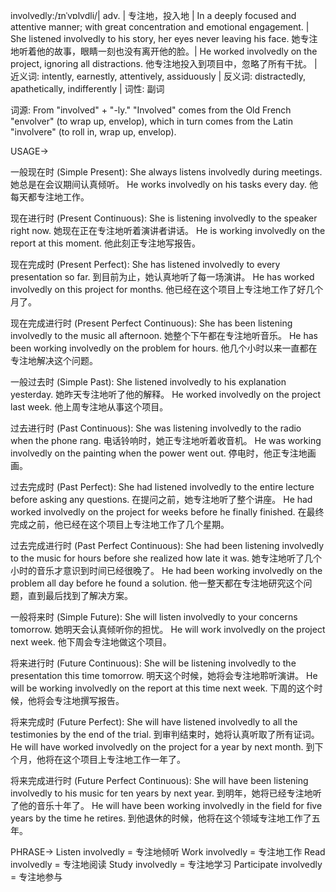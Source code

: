 involvedly:/ɪnˈvɒlvdli/| adv. | 专注地，投入地 | In a deeply focused and attentive manner; with great concentration and emotional engagement. | She listened involvedly to his story, her eyes never leaving his face. 她专注地听着他的故事，眼睛一刻也没有离开他的脸。|  He worked involvedly on the project, ignoring all distractions. 他专注地投入到项目中，忽略了所有干扰。 | 近义词: intently, earnestly, attentively,  assiduously | 反义词: distractedly, apathetically, indifferently | 词性: 副词

词源:
From "involved" + "-ly." "Involved" comes from the Old French "envolver" (to wrap up, envelop), which in turn comes from the Latin "involvere" (to roll in, wrap up, envelop).

USAGE->

一般现在时 (Simple Present):
She always listens involvedly during meetings.  她总是在会议期间认真倾听。
He works involvedly on his tasks every day. 他每天都专注地工作。


现在进行时 (Present Continuous):
She is listening involvedly to the speaker right now. 她现在正在专注地听着演讲者讲话。
He is working involvedly on the report at this moment. 他此刻正专注地写报告。


现在完成时 (Present Perfect):
She has listened involvedly to every presentation so far. 到目前为止，她认真地听了每一场演讲。
He has worked involvedly on this project for months.  他已经在这个项目上专注地工作了好几个月了。


现在完成进行时 (Present Perfect Continuous):
She has been listening involvedly to the music all afternoon. 她整个下午都在专注地听音乐。
He has been working involvedly on the problem for hours. 他几个小时以来一直都在专注地解决这个问题。


一般过去时 (Simple Past):
She listened involvedly to his explanation yesterday. 她昨天专注地听了他的解释。
He worked involvedly on the project last week. 他上周专注地从事这个项目。


过去进行时 (Past Continuous):
She was listening involvedly to the radio when the phone rang. 电话铃响时，她正专注地听着收音机。
He was working involvedly on the painting when the power went out.  停电时，他正专注地画画。


过去完成时 (Past Perfect):
She had listened involvedly to the entire lecture before asking any questions. 在提问之前，她专注地听了整个讲座。
He had worked involvedly on the project for weeks before he finally finished. 在最终完成之前，他已经在这个项目上专注地工作了几个星期。


过去完成进行时 (Past Perfect Continuous):
She had been listening involvedly to the music for hours before she realized how late it was. 她专注地听了几个小时的音乐才意识到时间已经很晚了。
He had been working involvedly on the problem all day before he found a solution. 他一整天都在专注地研究这个问题，直到最后找到了解决方案。


一般将来时 (Simple Future):
She will listen involvedly to your concerns tomorrow.  她明天会认真倾听你的担忧。
He will work involvedly on the project next week. 他下周会专注地做这个项目。


将来进行时 (Future Continuous):
She will be listening involvedly to the presentation this time tomorrow. 明天这个时候，她将会专注地聆听演讲。
He will be working involvedly on the report at this time next week. 下周的这个时候，他将会专注地撰写报告。


将来完成时 (Future Perfect):
She will have listened involvedly to all the testimonies by the end of the trial. 到审判结束时，她将认真听取了所有证词。
He will have worked involvedly on the project for a year by next month. 到下个月，他将在这个项目上专注地工作一年了。


将来完成进行时 (Future Perfect Continuous):
She will have been listening involvedly to his music for ten years by next year. 到明年，她将已经专注地听了他的音乐十年了。
He will have been working involvedly in the field for five years by the time he retires. 到他退休的时候，他将在这个领域专注地工作了五年。



PHRASE->
Listen involvedly = 专注地倾听
Work involvedly = 专注地工作
Read involvedly = 专注地阅读
Study involvedly = 专注地学习
Participate involvedly = 专注地参与
